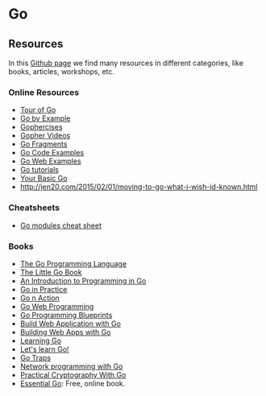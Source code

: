 Go
==

Resources
---------

In this [Github page](https://github.com/ardanlabs/gotraining/tree/master/reading)
we find many resources in different categories, like books, articles,
workshops, etc.

### Online Resources

 - [Tour of Go](https://tour.golang.org/)
 - [Go by Example](https://gobyexample.com/)
 - [Gophercises](https://gophercises.com/)
 - [Gopher Videos](http://gophervids.appspot.com/)
 - [Go Fragments](http://www.gofragments.net/)
 - [Go Code Examples](https://gosamples.dev/)
 - [Go Web Examples](https://gowebexamples.github.io/)
 - [Go tutorials](https://golangbot.com/)
 - [Your Basic Go](http://yourbasic.org/golang/)
 - <http://jen20.com/2015/02/01/moving-to-go-what-i-wish-id-known.html>


### Cheatsheets ###

 - [Go modules cheat sheet](https://encore.dev/guide/go.mod)


### Books

 - [The Go Programming Language](https://www.gopl.io/)
 - [The Little Go Book](http://openmymind.net/The-Little-Go-Book/)
 - [An Introduction to Programming in Go](http://www.golang-book.com/books/intro)
 - [Go in Practice](https://www.manning.com/books/go-in-practice)
 - [Go n Action](https://www.manning.com/books/go-in-action)
 - [Go Web Programming](https://www.manning.com/books/go-web-programming)
 - [Go Programming Blueprints](https://www.packtpub.com/eu/application-development/go-programming-blueprints-second-edition)
 - [Build Web Application with Go](https://astaxie.gitbooks.io/build-web-application-with-golang/)
 - [Building Web Apps with Go](https://codegangsta.gitbooks.io/building-web-apps-with-go/)
 - [Learning Go](https://miek.nl/go/)
 - [Let's learn Go!](http://go-book.appspot.com/)
 - [Go Traps](https://go-traps.appspot.com/)
 - [Network programming with Go](https://jan.newmarch.name/go/)
 - [Practical Cryptography With Go](https://leanpub.com/gocrypto/)
 - [Essential Go](https://www.programming-books.io/essential/go/):
   Free, online book.
